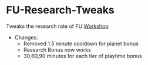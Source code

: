 # FU-Research-Tweaks

Tweaks the research rate of FU
[Workshop](https://steamcommunity.com/sharedfiles/filedetails/?id=2576946364)

- Changes:
  * Removed 1.5 minute cooldown for planet bonus
  * Research Bonus now works
  * 30,60,90 minutes for each tier of playtime bonus
